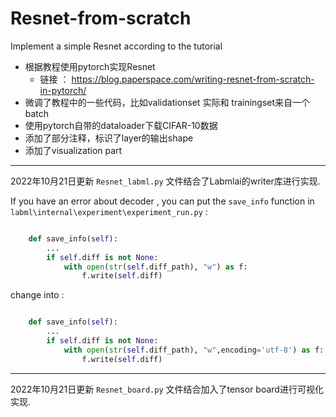 # Resnet-from-scratch
Implement a simple Resnet according to the tutorial
- 根据教程使用pytorch实现Resnet
  - 链接 ： https://blog.paperspace.com/writing-resnet-from-scratch-in-pytorch/
- 微调了教程中的一些代码，比如validationset 实际和 trainingset来自一个batch
- 使用pytorch自带的dataloader下载CIFAR-10数据
- 添加了部分注释，标识了layer的输出shape
- 添加了visualization part
---
2022年10月21日更新
`Resnet_labml.py` 文件结合了Labmlai的writer库进行实现.

If you have an error about decoder , you can put the `save_info`  function in `labml\internal\experiment\experiment_run.py` :
```python

    def save_info(self):
        ...
        if self.diff is not None:
            with open(str(self.diff_path), "w") as f:
                f.write(self.diff)
```

change into :


```python

    def save_info(self):
        ...
        if self.diff is not None:
            with open(str(self.diff_path), "w",encoding='utf-8') as f:
                f.write(self.diff)
```

---
2022年10月21日更新
`Resnet_board.py` 文件结合加入了tensor board进行可视化实现.
